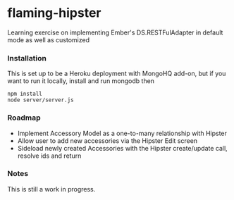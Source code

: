 flaming-hipster
===============

Learning exercise on implementing Ember's DS.RESTFulAdapter in default mode as well as customized
### Installation

This is set up to be a Heroku deployment with MongoHQ add-on, but if you want to run it locally, install and run mongodb then

	npm install
	node server/server.js

### Roadmap
- Implement Accessory Model as a one-to-many relationship with Hipster
- Allow user to add new accessories via the Hipster Edit screen
- Sideload newly created Accessories with the Hipster create/update call, resolve ids and return

### Notes
This is still a work in progress.
